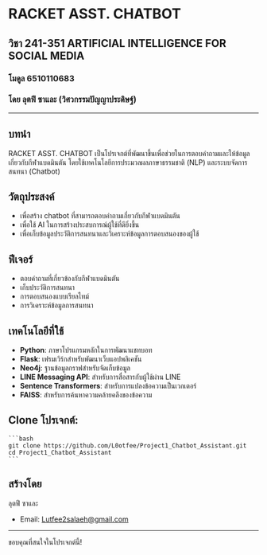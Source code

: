 # RACKET ASST. CHATBOT

## วิชา 241-351 ARTIFICIAL INTELLIGENCE FOR SOCIAL MEDIA
### โมดูล 6510110683
### โดย ลุตฟี ซาและ (วิศวกรรมปัญญาประดิษฐ์)

---

## บทนำ

RACKET ASST. CHATBOT เป็นโปรเจกต์ที่พัฒนาขึ้นเพื่อช่วยในการตอบคำถามและให้ข้อมูลเกี่ยวกับกีฬาแบดมินตัน โดยใช้เทคโนโลยีการประมวลผลภาษาธรรมชาติ (NLP) และระบบจัดการสนทนา (Chatbot)

## วัตถุประสงค์

- เพื่อสร้าง chatbot ที่สามารถตอบคำถามเกี่ยวกับกีฬาแบดมินตัน
- เพื่อใช้ AI ในการสร้างประสบการณ์ผู้ใช้ที่ดียิ่งขึ้น
- เพื่อเก็บข้อมูลประวัติการสนทนาและวิเคราะห์ข้อมูลการตอบสนองของผู้ใช้

## ฟีเจอร์

- ตอบคำถามที่เกี่ยวข้องกับกีฬาแบดมินตัน
- เก็บประวัติการสนทนา
- การตอบสนองแบบเรียลไทม์
- การวิเคราะห์ข้อมูลการสนทนา

## เทคโนโลยีที่ใช้

- **Python**: ภาษาโปรแกรมหลักในการพัฒนาแชทบอท
- **Flask**: เฟรมเวิร์กสำหรับพัฒนาเว็บแอปพลิเคชัน
- **Neo4j**: ฐานข้อมูลกราฟสำหรับจัดเก็บข้อมูล
- **LINE Messaging API**: สำหรับการสื่อสารกับผู้ใช้ผ่าน LINE
- **Sentence Transformers**: สำหรับการแปลงข้อความเป็นเวกเตอร์
- **FAISS**: สำหรับการค้นหาความคล้ายคลึงของข้อความ

## Clone โปรเจกต์:
    ```bash
    git clone https://github.com/L0otfee/Project1_Chatbot_Assistant.git
    cd Project1_Chatbot_Assistant
    ```

## สร้างโดย

ลุตฟี ซาและ
- Email: [Lutfee2salaeh@gmail.com](mailto:Lutfee2salaeh@gmail.com)

---

ขอบคุณที่สนใจในโปรเจกต์นี้!
